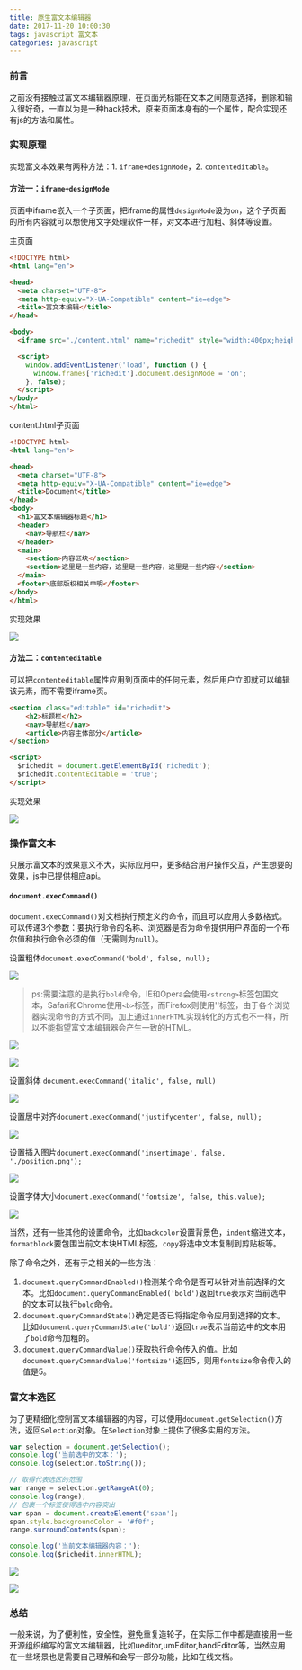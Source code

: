 ```yaml
---
title: 原生富文本编辑器
date: 2017-11-20 10:00:30
tags: javascript 富文本
categories: javascript
---
```


### 前言

之前没有接触过富文本编辑器原理，在页面光标能在文本之间随意选择，删除和输入很好奇，一直以为是一种hack技术，原来页面本身有的一个属性，配合实现还有js的方法和属性。

### 实现原理

实现富文本效果有两种方法：1. `iframe+designMode`，2. `contenteditable`。

#### 方法一：`iframe+designMode`

页面中iframe嵌入一个子页面，把iframe的属性`designMode`设为`on`，这个子页面的所有内容就可以想使用文字处理软件一样，对文本进行加粗、斜体等设置。

主页面

```html
<!DOCTYPE html>
<html lang="en">

<head>
  <meta charset="UTF-8">
  <meta http-equiv="X-UA-Compatible" content="ie=edge">
  <title>富文本编辑</title>
</head>

<body>
  <iframe src="./content.html" name="richedit" style="width:400px;height:300px;"></iframe>

  <script>
    window.addEventListener('load', function () {
      window.frames['richedit'].document.designMode = 'on';
    }, false);
  </script>
</body>
</html>
```

content.html子页面

```html
<!DOCTYPE html>
<html lang="en">

<head>
  <meta charset="UTF-8">
  <meta http-equiv="X-UA-Compatible" content="ie=edge">
  <title>Document</title>
</head>
<body>
  <h1>富文本编辑器标题</h1>
  <header>
    <nav>导航栏</nav>
  </header>
  <main>
    <section>内容区块</section>
    <section>这里是一些内容，这里是一些内容，这里是一些内容</section>
  </main>
  <footer>底部版权相关申明</footer>
</body>
</html>
```
实现效果

![](https://note.youdao.com/yws/public/resource/a251ef4294b33a750eff084df9993066/xmlnote/409FB083BA9745CBAB96E8F5AEB28FF5/19407)

#### 方法二：`contenteditable`

可以把`contenteditable`属性应用到页面中的任何元素，然后用户立即就可以编辑该元素，而不需要iframe页。

```html
<section class="editable" id="richedit">
    <h2>标题栏</h2>
    <nav>导航栏</nav>
    <article>内容主体部分</article>
</section>

<script>
  $richedit = document.getElementById('richedit');
  $richedit.contentEditable = 'true';
</script>
```

实现效果

![](https://note.youdao.com/yws/public/resource/a251ef4294b33a750eff084df9993066/xmlnote/FB8989E880D941DAB6C6177AE667FEFA/19446)

### 操作富文本

只展示富文本的效果意义不大，实际应用中，更多结合用户操作交互，产生想要的效果，js中已提供相应api。

#### `document.execCommand()`

`document.execCommand()`对文档执行预定义的命令，而且可以应用大多数格式。可以传递3个参数：要执行命令的名称、浏览器是否为命令提供用户界面的一个布尔值和执行命令必须的值（无需则为`null`）。

设置粗体`document.execCommand('bold', false, null);`

![](https://note.youdao.com/yws/public/resource/a251ef4294b33a750eff084df9993066/xmlnote/11E13FB25EDF4235A3ED8A218D035E6D/19488)

> ps:需要注意的是执行`bold`命令，IE和Opera会使用`<strong>`标签包围文本，Safari和Chrome使用`<b>`标签，而Firefox则使用'<span>'标签，由于各个浏览器实现命令的方式不同，加上通过`innerHTML`实现转化的方式也不一样，所以不能指望富文本编辑器会产生一致的HTML。

![](https://note.youdao.com/yws/public/resource/a251ef4294b33a750eff084df9993066/xmlnote/12128BF10B6548DCB307854590FB63C4/19510)

![](https://note.youdao.com/yws/public/resource/a251ef4294b33a750eff084df9993066/xmlnote/493BF98CB0CB417EBA6590E13A285DF3/19515)

设置斜体 `document.execCommand('italic', false, null)`

![](https://note.youdao.com/yws/public/resource/a251ef4294b33a750eff084df9993066/xmlnote/A5DD3109FBD74F16A91A88BCD8D27A62/19522)

设置居中对齐`document.execCommand('justifycenter', false, null);`

![](https://note.youdao.com/yws/public/resource/a251ef4294b33a750eff084df9993066/xmlnote/38E79936F0EE4814BCE40B48645C7B19/19527)

设置插入图片`document.execCommand('insertimage', false, './position.png');`

![](https://note.youdao.com/yws/public/resource/a251ef4294b33a750eff084df9993066/xmlnote/803D900E70144FFAB25FBEB83B2D7957/19535)

设置字体大小`document.execCommand('fontsize', false, this.value);`

![](https://note.youdao.com/yws/public/resource/a251ef4294b33a750eff084df9993066/xmlnote/6D5B7F6E02E64963888FF1E999CE1BFC/19541)

当然，还有一些其他的设置命令，比如`backcolor`设置背景色，`indent`缩进文本，`formatblock`要包围当前文本块HTML标签，`copy`将选中文本复制到剪贴板等。

除了命令之外，还有于之相关的一些方法：

1. `document.queryCommandEnabled()`检测某个命令是否可以针对当前选择的文本。比如`document.queryCommandEnabled('bold')`返回`true`表示对当前选中的文本可以执行`bold`命令。
2. `document.queryCommandState()`确定是否已将指定命令应用到选择的文本。比如`document.queryCommandState('bold')`返回`true`表示当前选中的文本用了`bold`命令加粗的。
3. `document.queryCommandValue()`获取执行命令传入的值。比如`document.queryCommandValue('fontsize')`返回5，则用`fontsize`命令传入的值是5。

### 富文本选区

为了更精细化控制富文本编辑器的内容，可以使用`document.getSelection()`方法，返回`Selection`对象。在`Selection`对象上提供了很多实用的方法。

```javascript
var selection = document.getSelection();
console.log('当前选中的文本：');
console.log(selection.toString());

// 取得代表选区的范围
var range = selection.getRangeAt(0);
console.log(range);
// 包裹一个标签使得选中内容突出
var span = document.createElement('span');
span.style.backgroundColor = '#f0f';
range.surroundContents(span);

console.log('当前文本编辑器内容：');
console.log($richedit.innerHTML);
```

![](https://note.youdao.com/yws/public/resource/a251ef4294b33a750eff084df9993066/xmlnote/5B610B44F6F84051A92FCF67AE7EA36D/19632)

![](https://note.youdao.com/yws/public/resource/a251ef4294b33a750eff084df9993066/xmlnote/9067D67FC3F9406081D1A1B4FED9CCF6/19606)

### 总结

一般来说，为了便利性，安全性，避免重复造轮子，在实际工作中都是直接用一些开源组织编写的富文本编辑器，比如ueditor,umEditor,handEditor等，当然应用在一些场景也是需要自己理解和会写一部分功能，比如在线文档。

